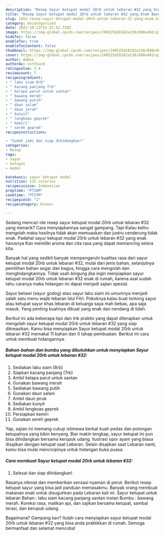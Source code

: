 ```yaml
---
description: "Resep Sayur ketupat modal 20rb untuk lebaran #32 yang Enak Banget, Buat Buka Puasa}"
title: "Resep Sayur ketupat modal 20rb untuk lebaran #32 yang Enak Banget, Buat Buka Puasa}"
slug: 1452-resep-sayur-ketupat-modal-20rb-untuk-lebaran-32-yang-enak-banget-buat-buka-puasa
category: Uncategorized
date: 2022-10-22T15:31:52.728Z
image: https://img-global.cpcdn.com/recipes/249525d28182a130/680x482cq70/sayur-ketupat-modal-20rb-untuk-lebaran-32-foto-resep-utama.jpg
hideToc: false
enableToc: true
enableTocContent: false
thumbnail: https://img-global.cpcdn.com/recipes/249525d28182a130/680x482cq70/sayur-ketupat-modal-20rb-untuk-lebaran-32-foto-resep-utama.jpg
cover: https://img-global.cpcdn.com/recipes/249525d28182a130/680x482cq70/sayur-ketupat-modal-20rb-untuk-lebaran-32-foto-resep-utama.jpg
author: Admin
authorAv: notfound
ratingvalue: 3.4
reviewcount: 7
recipeingredient:
- " labu siam 8rb"
- " kacang panjang 7rb"
- " kelapa parut untuk santan"
- " bawang merah"
- " bawang putih"
- " daun salam"
- " daun jeruk"
- " kunyit"
- " lengkoas geprek"
- " kemiri"
- " sereh geprek"
recipeinstructions:

- "Sudah jadi dan siap dihidangkan!"
categories:
- Resep
tags:
- sayur
- ketupat
- modal

katakunci: sayur ketupat modal 
nutrition: 112 calories
recipecuisine: Indonesian
preptime: "PT28M"
cooktime: "PT37M"
recipeyield: "1"
recipecategory: Dinner

---
```



Sedang mencari ide resep sayur ketupat modal 20rb untuk lebaran #32 yang menarik? Cara menyiapkannya sangat gampang. Tapi Kalau keliru mengolah maka hasilnya tidak akan memuaskan dan justru cenderung tidak enak. Padahal sayur ketupat modal 20rb untuk lebaran #32 yang enak harusnya Kan memiliki aroma dan cita rasa yang dapat memancing selera kita.


Banyak hal yang sedikit banyak mempengaruhi kualitas rasa dari sayur ketupat modal 20rb untuk lebaran #32, mulai dari jenis bahan, selanjutnya pemilihan bahan segar dan bagus, hingga cara mengolah dan menghidangkannya. Tidak usah bingung jika ingin menyiapkan sayur ketupat modal 20rb untuk lebaran #32 enak di rumah, karena asal sudah tahu caranya maka hidangan ini dapat menjadi sajian spesial.

Sayur betawi (sayur godog) atau sayur labu siam ini umumnya menjadi salah satu menu wajib lebaran Idul Fitri. Pokoknya kalau buat lontong sayur atau ketupat sayur khas lebaran di keluarga saya mah bebas, apa saja masuk. Yang penting kuahnya dibuat yang enak dan nendang di lidah.


Berikut ini ada beberapa tips dan trik praktis yang dapat diterapkan untuk mengolah sayur ketupat modal 20rb untuk lebaran #32 yang siap dikreasikan. Kamu bisa menyiapkan Sayur ketupat modal 20rb untuk lebaran #32 memakai 11 bahan dan 0 tahap pembuatan. Berikut ini cara untuk membuat hidangannya.

<!--inarticleads1-->

##### Bahan-bahan dan bumbu yang dibutuhkan untuk menyiapkan Sayur ketupat modal 20rb untuk lebaran #32:

1. Sediakan  labu siam (8rb)
1. Siapkan  kacang panjang (7rb)
1. Ambil  kelapa parut untuk santan
1. Gunakan  bawang merah
1. Sediakan  bawang putih
1. Gunakan  daun salam
1. Ambil  daun jeruk
1. Sediakan  kunyit
1. Ambil  lengkoas geprek
1. Persiapkan  kemiri
1. Gunakan  sereh geprek


Yap, sajian ini memang cukup istimewa berkat kuah pedas dan potongan ketupatnya yang bikin kenyang. Biar makin lengkap, sayur ketupat ini pun bisa dihidangkan bersama kerupuk udang. Ilustrasi opor ayam yang biasa disajikan dengan ketupat saat Lebaran. Selain disajikan saat Lebaran nanti, kamu bisa mulai mencicipinya untuk hidangan buka puasa. 

<!--inarticleads2-->

##### Cara membuat Sayur ketupat modal 20rb untuk lebaran #32:


1. Selesai dan siap dihidangkan!

Rasanya nikmat dan memberikan sensasi nyaman di perut. Berikut resep ketupat sayur yang bisa jadi panduan memasakmu. Banyak orang membuat makanan enak untuk disuguhkan pada Lebaran kali ini. Sayur ketupat untuk lebaran Bahan : labu siam kacang panjang santan instan Bumbu : bawang merah. Koreksi rasa, matikan api, dan sajikan bersama ketupat, sambal terasi, dan kerupuk udang. 

Bagaimana? Gampang kan? Itulah cara menyiapkan sayur ketupat modal 20rb untuk lebaran #32 yang bisa anda praktikkan di rumah. Semoga bermanfaat dan selamat mencoba!

